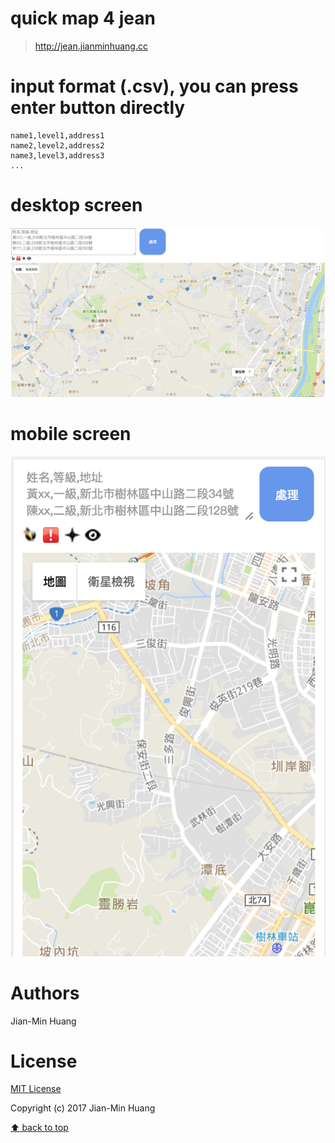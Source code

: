 # quick map 4 jean
> http://jean.jianminhuang.cc

# input format (.csv), you can press enter button directly
```
name1,level1,address1
name2,level2,address2
name3,level3,address3
...
```

# desktop screen
![desktop](./img/desktop.png)

# mobile screen
![mobile](./img/mobile.png)

# Authors
Jian-Min Huang

# License
[MIT License][license-page]

Copyright (c) 2017 Jian-Min Huang

[:arrow_up: back to top][top-page]
  
[license-page]: <https://github.com/Jian-Min-Huang/quick-map-4-jean/LICENSE>
[top-page]: <https://github.com/Jian-Min-Huang/quick-map-4-jean#quick-map-4-jean>
